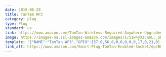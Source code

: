 ```yaml
---
date: 2019-05-20
title: TanTan WP3
category: plug
type: Plug
standard: us
link: https://www.amazon.com/TanTan-Wireless-Required-Anywhere-Upgraded/dp/B071VYFJRL
image: https://images-na.ssl-images-amazon.com/images/I/51w4yXJCnnL._SL1500_.jpg
template: '{"NAME":"TanTan WP3","GPIO":[57,0,56,0,0,0,0,0,0,17,0,21,0],"FLAG":0,"BASE":18}'
link_alt: https://www.amazon.com/Smart-Plug-TanTan-Enabled-Socket/dp/B079KYVRN8/
---
```








